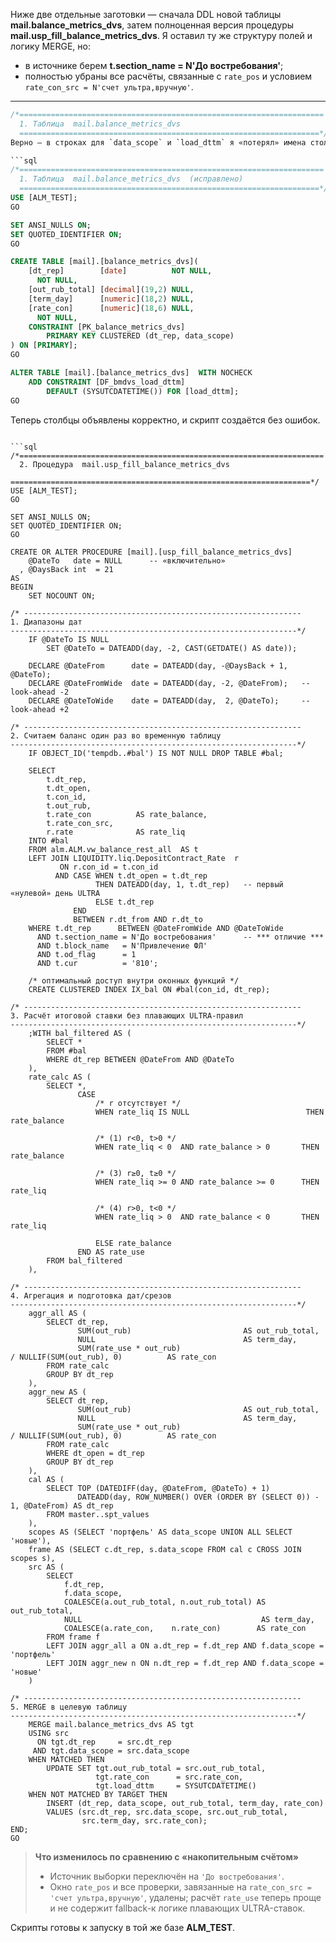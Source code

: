 Ниже две отдельные заготовки — сначала DDL новой таблицы **mail.balance\_metrics\_dvs**, затем полноценная версия процедуры **mail.usp\_fill\_balance\_metrics\_dvs**.
Я оставил ту же структуру полей и логику MERGE, но:

* в источнике берем **t.section\_name = N'До востребования'**;
* полностью убраны все расчёты, связанные с `rate_pos` и условием `rate_con_src = N'счет ультра,вручную'`.

---

```sql
/*====================================================================
  1. Таблица  mail.balance_metrics_dvs
  ===================================================================*/
Верно — в строках для `data_scope` и `load_dttm` я «потерял» имена столбцов. Ниже -- исправленная версия DDL (можно просто выполнить `DROP TABLE mail.balance_metrics_dvs;` если вы уже пытались создать, затем этот скрипт).

```sql
/*====================================================================
  1. Таблица  mail.balance_metrics_dvs  (исправлено)
  ===================================================================*/
USE [ALM_TEST];
GO

SET ANSI_NULLS ON;
SET QUOTED_IDENTIFIER ON;
GO

CREATE TABLE [mail].[balance_metrics_dvs](
    [dt_rep]        [date]          NOT NULL,
      NOT NULL,
    [out_rub_total] [decimal](19,2) NULL,
    [term_day]      [numeric](18,2) NULL,
    [rate_con]      [numeric](18,6) NULL,
      NOT NULL,
    CONSTRAINT [PK_balance_metrics_dvs] 
        PRIMARY KEY CLUSTERED (dt_rep, data_scope)
) ON [PRIMARY];
GO

ALTER TABLE [mail].[balance_metrics_dvs]  WITH NOCHECK
    ADD CONSTRAINT [DF_bmdvs_load_dttm] 
        DEFAULT (SYSUTCDATETIME()) FOR [load_dttm];
GO
```

Теперь столбцы объявлены корректно, и скрипт создаётся без ошибок.

```

```sql
/*====================================================================
  2. Процедура  mail.usp_fill_balance_metrics_dvs
  ===================================================================*/
USE [ALM_TEST];
GO

SET ANSI_NULLS ON;
SET QUOTED_IDENTIFIER ON;
GO

CREATE OR ALTER PROCEDURE [mail].[usp_fill_balance_metrics_dvs]
    @DateTo   date = NULL      -- «включительно»
  , @DaysBack int  = 21
AS
BEGIN
    SET NOCOUNT ON;

/* --------------------------------------------------------------
1. Диапазоны дат
----------------------------------------------------------------*/
    IF @DateTo IS NULL
        SET @DateTo = DATEADD(day, -2, CAST(GETDATE() AS date));

    DECLARE @DateFrom      date = DATEADD(day, -@DaysBack + 1, @DateTo);
    DECLARE @DateFromWide  date = DATEADD(day, -2, @DateFrom);   -- look-ahead -2
    DECLARE @DateToWide    date = DATEADD(day,  2, @DateTo);     -- look-ahead +2

/* --------------------------------------------------------------
2. Считаем баланс один раз во временную таблицу
----------------------------------------------------------------*/
    IF OBJECT_ID('tempdb..#bal') IS NOT NULL DROP TABLE #bal;

    SELECT
        t.dt_rep,
        t.dt_open,
        t.con_id,
        t.out_rub,
        t.rate_con          AS rate_balance,
        t.rate_con_src,
        r.rate              AS rate_liq
    INTO #bal
    FROM alm.ALM.vw_balance_rest_all  AS t
    LEFT JOIN LIQUIDITY.liq.DepositContract_Rate  r
           ON r.con_id = t.con_id
          AND CASE WHEN t.dt_open = t.dt_rep 
                   THEN DATEADD(day, 1, t.dt_rep)   -- первый «нулевой» день ULTRA
                   ELSE t.dt_rep 
              END 
              BETWEEN r.dt_from AND r.dt_to
    WHERE t.dt_rep      BETWEEN @DateFromWide AND @DateToWide
      AND t.section_name = N'До востребования'      -- *** отличие ***
      AND t.block_name   = N'Привлечение ФЛ'
      AND t.od_flag      = 1
      AND t.cur          = '810';

    /* оптимальный доступ внутри оконных функций */
    CREATE CLUSTERED INDEX IX_bal ON #bal(con_id, dt_rep);

/* --------------------------------------------------------------
3. Расчёт итоговой ставки без плавающих ULTRA-правил
----------------------------------------------------------------*/
    ;WITH bal_filtered AS (
        SELECT * 
        FROM #bal 
        WHERE dt_rep BETWEEN @DateFrom AND @DateTo
    ),
    rate_calc AS (
        SELECT *,
               CASE 
                   /* r отсутствует */
                   WHEN rate_liq IS NULL                          THEN rate_balance

                   /* (1) r<0, t>0 */
                   WHEN rate_liq < 0  AND rate_balance > 0       THEN rate_balance

                   /* (3) r≥0, t≥0 */
                   WHEN rate_liq >= 0 AND rate_balance >= 0      THEN rate_liq

                   /* (4) r>0, t<0 */
                   WHEN rate_liq > 0  AND rate_balance < 0       THEN rate_liq

                   ELSE rate_balance
               END AS rate_use
        FROM bal_filtered
    ),

/* --------------------------------------------------------------
4. Агрегация и подготовка дат/срезов
----------------------------------------------------------------*/
    aggr_all AS (
        SELECT dt_rep,
               SUM(out_rub)                         AS out_rub_total,
               NULL                                 AS term_day,
               SUM(rate_use * out_rub)
/ NULLIF(SUM(out_rub), 0)          AS rate_con
        FROM rate_calc
        GROUP BY dt_rep
    ),
    aggr_new AS (
        SELECT dt_rep,
               SUM(out_rub)                         AS out_rub_total,
               NULL                                 AS term_day,
               SUM(rate_use * out_rub)
/ NULLIF(SUM(out_rub), 0)          AS rate_con
        FROM rate_calc
        WHERE dt_open = dt_rep
        GROUP BY dt_rep
    ),
    cal AS (
        SELECT TOP (DATEDIFF(day, @DateFrom, @DateTo) + 1)
               DATEADD(day, ROW_NUMBER() OVER (ORDER BY (SELECT 0)) - 1, @DateFrom) AS dt_rep
        FROM master..spt_values
    ),
    scopes AS (SELECT 'портфель' AS data_scope UNION ALL SELECT 'новые'),
    frame AS (SELECT c.dt_rep, s.data_scope FROM cal c CROSS JOIN scopes s),
    src AS (
        SELECT
            f.dt_rep,
            f.data_scope,
            COALESCE(a.out_rub_total, n.out_rub_total) AS out_rub_total,
            NULL                                        AS term_day,
            COALESCE(a.rate_con,    n.rate_con)        AS rate_con
        FROM frame f
        LEFT JOIN aggr_all a ON a.dt_rep = f.dt_rep AND f.data_scope = 'портфель'
        LEFT JOIN aggr_new n ON n.dt_rep = f.dt_rep AND f.data_scope = 'новые'
    )

/* --------------------------------------------------------------
5. MERGE в целевую таблицу
----------------------------------------------------------------*/
    MERGE mail.balance_metrics_dvs AS tgt
    USING src
      ON tgt.dt_rep     = src.dt_rep
     AND tgt.data_scope = src.data_scope
    WHEN MATCHED THEN
        UPDATE SET tgt.out_rub_total = src.out_rub_total,
                   tgt.rate_con      = src.rate_con,
                   tgt.load_dttm     = SYSUTCDATETIME()
    WHEN NOT MATCHED BY TARGET THEN
        INSERT (dt_rep, data_scope, out_rub_total, term_day, rate_con)
        VALUES (src.dt_rep, src.data_scope, src.out_rub_total,
                src.term_day, src.rate_con);
END;
GO
```

> **Что изменилось по сравнению с «накопительным счётом»**
>
> * Источник выборки переключён на `'До востребования'`.
> * Окно `rate_pos` и все проверки, завязанные на `rate_con_src = 'счет ультра,вручную'`, удалены; расчёт `rate_use` теперь проще и не содержит fallback-к логике плавающих ULTRA-ставок.

Скрипты готовы к запуску в той же базе **ALM\_TEST**.
